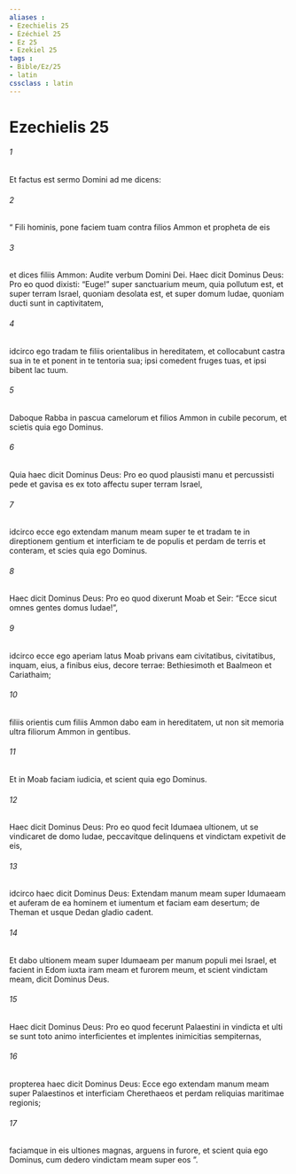 ```yaml
---
aliases : 
- Ezechielis 25
- Ézéchiel 25
- Ez 25
- Ezekiel 25
tags : 
- Bible/Ez/25
- latin
cssclass : latin
---
```


# Ezechielis 25

###### 1
Et factus est sermo Domini ad me dicens: 
###### 2
“ Fili hominis, pone faciem tuam contra filios Ammon et propheta de eis 
###### 3
et dices filiis Ammon: Audite verbum Domini Dei. Haec dicit Dominus Deus: Pro eo quod dixisti: “Euge!” super sanctuarium meum, quia pollutum est, et super terram Israel, quoniam desolata est, et super domum Iudae, quoniam ducti sunt in captivitatem, 
###### 4
idcirco ego tradam te filiis orientalibus in hereditatem, et collocabunt castra sua in te et ponent in te tentoria sua; ipsi comedent fruges tuas, et ipsi bibent lac tuum. 
###### 5
Daboque Rabba in pascua camelorum et filios Ammon in cubile pecorum, et scietis quia ego Dominus.
###### 6
Quia haec dicit Dominus Deus: Pro eo quod plausisti manu et percussisti pede et gavisa es ex toto affectu super terram Israel, 
###### 7
idcirco ecce ego extendam manum meam super te et tradam te in direptionem gentium et interficiam te de populis et perdam de terris et conteram, et scies quia ego Dominus.
###### 8
Haec dicit Dominus Deus: Pro eo quod dixerunt Moab et Seir: “Ecce sicut omnes gentes domus Iudae!”, 
###### 9
idcirco ecce ego aperiam latus Moab privans eam civitatibus, civitatibus, inquam, eius, a finibus eius, decore terrae: Bethiesimoth et Baalmeon et Cariathaim; 
###### 10
filiis orientis cum filiis Ammon dabo eam in hereditatem, ut non sit memoria ultra filiorum Ammon in gentibus. 
###### 11
Et in Moab faciam iudicia, et scient quia ego Dominus.
###### 12
Haec dicit Dominus Deus: Pro eo quod fecit Idumaea ultionem, ut se vindicaret de domo Iudae, peccavitque delinquens et vindictam expetivit de eis, 
###### 13
idcirco haec dicit Dominus Deus: Extendam manum meam super Idumaeam et auferam de ea hominem et iumentum et faciam eam desertum; de Theman et usque Dedan gladio cadent. 
###### 14
Et dabo ultionem meam super Idumaeam per manum populi mei Israel, et facient in Edom iuxta iram meam et furorem meum, et scient vindictam meam, dicit Dominus Deus.
###### 15
Haec dicit Dominus Deus: Pro eo quod fecerunt Palaestini in vindicta et ulti se sunt toto animo interficientes et implentes inimicitias sempiternas, 
###### 16
propterea haec dicit Dominus Deus: Ecce ego extendam manum meam super Palaestinos et interficiam Cherethaeos et perdam reliquias maritimae regionis; 
###### 17
faciamque in eis ultiones magnas, arguens in furore, et scient quia ego Dominus, cum dedero vindictam meam super eos ”.
